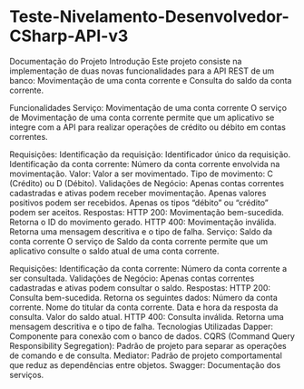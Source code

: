 # Teste-Nivelamento-Desenvolvedor-CSharp-API-v3

Documentação do Projeto
Introdução
Este projeto consiste na implementação de duas novas funcionalidades para a API REST de um banco: Movimentação de uma conta corrente e Consulta do saldo da conta corrente.

Funcionalidades
Serviço: Movimentação de uma conta corrente
O serviço de Movimentação de uma conta corrente permite que um aplicativo se integre com a API para realizar operações de crédito ou débito em contas correntes.

Requisições:
Identificação da requisição: Identificador único da requisição.
Identificação da conta corrente: Número da conta corrente envolvida na movimentação.
Valor: Valor a ser movimentado.
Tipo de movimento: C (Crédito) ou D (Débito).
Validações de Negócio:
Apenas contas correntes cadastradas e ativas podem receber movimentação.
Apenas valores positivos podem ser recebidos.
Apenas os tipos “débito” ou “crédito” podem ser aceitos.
Respostas:
HTTP 200: Movimentação bem-sucedida. Retorna o ID do movimento gerado.
HTTP 400: Movimentação inválida. Retorna uma mensagem descritiva e o tipo de falha.
Serviço: Saldo da conta corrente
O serviço de Saldo da conta corrente permite que um aplicativo consulte o saldo atual de uma conta corrente.

Requisições:
Identificação da conta corrente: Número da conta corrente a ser consultada.
Validações de Negócio:
Apenas contas correntes cadastradas e ativas podem consultar o saldo.
Respostas:
HTTP 200: Consulta bem-sucedida. Retorna os seguintes dados:
Número da conta corrente.
Nome do titular da conta corrente.
Data e hora da resposta da consulta.
Valor do saldo atual.
HTTP 400: Consulta inválida. Retorna uma mensagem descritiva e o tipo de falha.
Tecnologias Utilizadas
Dapper: Componente para conexão com o banco de dados.
CQRS (Command Query Responsibility Segregation): Padrão de projeto para separar as operações de comando e de consulta.
Mediator: Padrão de projeto comportamental que reduz as dependências entre objetos.
Swagger: Documentação dos serviços.
